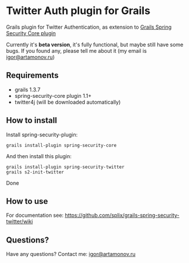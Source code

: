 Twitter Auth plugin for Grails
==============================

Grails plugin for Twitter Authentication, as extension to [Grails Spring Security Core plugin](http://www.grails.org/plugin/spring-security-core)

Currently it's **beta version**, it's fully functional, but maybe still have some bugs. If you found any, please tell
me about it (my email is igor@artamonov.ru)

Requirements
------------

 * grails 1.3.7
 * spring-security-core plugin 1.1+
 * twitter4j (will be downloaded automatically)

How to install
--------------

Install spring-security-plugin:

```
grails install-plugin spring-security-core
```

And then install this plugin:

```
grails install-plugin spring-security-twitter
grails s2-init-twitter
```

Done

How to use
----------

For documentation see: <a href="https://github.com/splix/grails-spring-security-twitter/wiki">https://github.com/splix/grails-spring-security-twitter/wiki</a>


Questions?
----------

Have any questions? Contact me: igor@artamonov.ru
